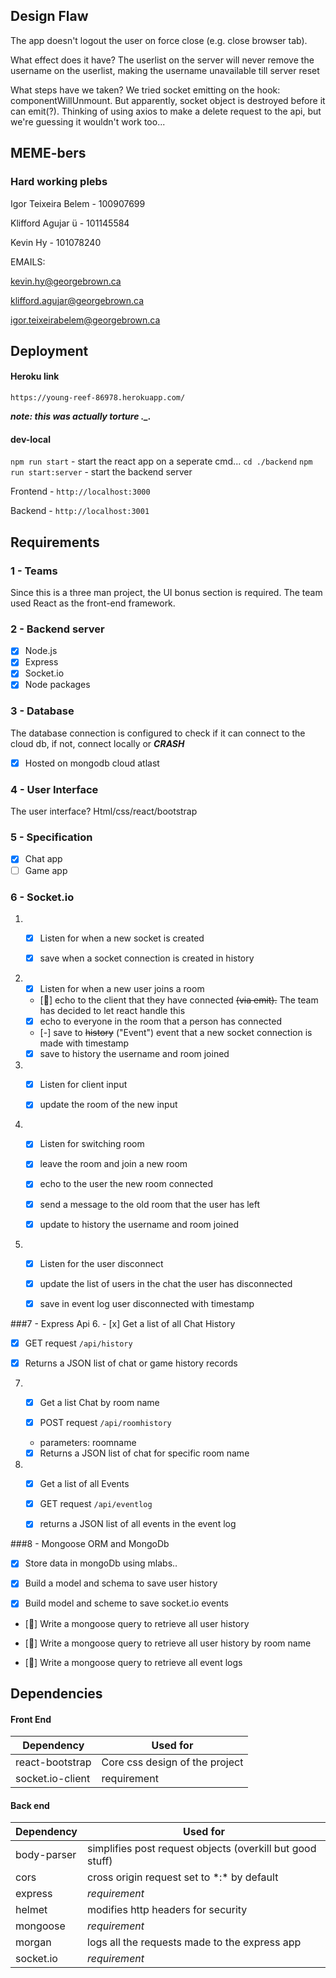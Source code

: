 ## Design Flaw
The app doesn't logout the user on force close (e.g. close browser tab). 

What effect does it have? The userlist on the server will never remove the username on the userlist, making the username unavailable till server reset

What steps have we taken? We tried socket emitting on the hook: componentWillUnmount. But apparently, socket object is destroyed before it can emit(?). Thinking of using axios to make a delete request to the api, but we're guessing it wouldn't work too...

## MEME-bers
### Hard working plebs
Igor Teixeira Belem - 100907699

Klifford Agujar ü - 101145584

Kevin Hy - 101078240

EMAILS:

kevin.hy@georgebrown.ca

klifford.agujar@georgebrown.ca

igor.teixeirabelem@georgebrown.ca

## Deployment
#### Heroku link
`https://young-reef-86978.herokuapp.com/`

***note: this was actually torture ._.***

#### dev-local
`npm run start` - start the react app
on a seperate cmd...
`cd ./backend`
`npm run start:server` - start the backend server

Frontend - `http://localhost:3000`

Backend - `http://localhost:3001`

## Requirements

### 1 - Teams
 Since this is a three man project, the UI bonus section is required. The team used React as the front-end framework.

### 2 - Backend server
- [x] Node.js
- [x] Express
- [x] Socket.io
- [x] Node packages

### 3 - Database
 The database connection is configured to check if it can connect to the cloud db, if not, connect locally or ***CRASH***

- [x] Hosted on mongodb cloud atlast

### 4 - User Interface
 The user interface? Html/css/react/bootstrap

### 5 - Specification
- [x] Chat app
- [ ] Game app

### 6 - Socket.io
1. - [x] Listen for when a new socket is created
   
   - [x] save when a socket connection is created in history

2. - [x] Listen for when a new user joins a room

   - [:thought_balloon:] echo to the client that they have connected ~~(via emit).~~ The team has decided to let react handle this

   - [x] echo to everyone in the room that a person has connected

   - [-] save to ~~history~~ ("Event") event that a new socket connection is made with timestamp

   - [x] save to history the username and room joined

3. - [x] Listen for client input

   - [x] update the room of the new input

4. - [x] Listen for switching room

   - [x] leave the room and join a new room

   - [x] echo to the user the new room connected

   - [x] send a message to the old room that the user has left

   - [x] update to history the username and room joined

5. - [x] Listen for the user disconnect

   - [x] update the list of users in the chat the user has disconnected

   - [x] save in event log user disconnected with timestamp

###7 - Express Api
6. - [x] Get a list of all Chat History

   - [x] GET request `/api/history`

   - [x] Returns a JSON list of chat or game history records

7. - [x] Get a list Chat by room name

   - [x] POST request `/api/roomhistory`

   - parameters: roomname

   - [x] Returns a JSON list of chat for specific room name

8. - [x] Get a list of all Events

   - [x] GET request `/api/eventlog`

   - [x] returns a JSON list of all events in the event log

###8 - Mongoose ORM and MongoDb
- [x] Store data in mongoDb using mlabs..

- [x] Build a model and schema to save user history

- [x] Build model and scheme to save socket.io events

- [:thought_balloon:] Write a mongoose query to retrieve all user history

- [:thought_balloon:] Write a mongoose query to retrieve all user history by room name

- [:thought_balloon:] Write a mongoose query to retrieve all event logs


## Dependencies

#### Front End
|Dependency|Used for|
|---|---|
|react-bootstrap|Core css design of the project|
|socket.io-client|requirement|

#### Back end
|Dependency|Used for|
|---|---|
|body-parser|simplifies post request objects (overkill but good stuff)|
|cors|cross origin request set to \*:\* by default|
|express| *requirement*|
|helmet|modifies http headers for security|
|mongoose| *requirement*|
|morgan|logs all the requests made to the express app|
|socket.io|*requirement*|